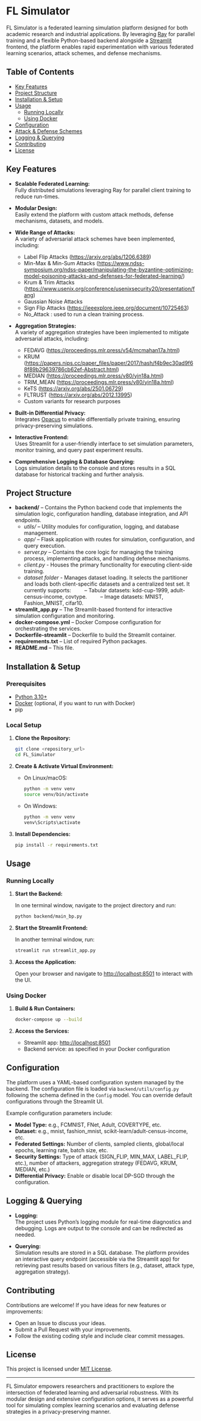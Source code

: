 # FL Simulator

FL Simulator is a federated learning simulation platform designed for both academic research and industrial applications. By leveraging [Ray](https://www.ray.io) for parallel training and a flexible Python-based backend alongside a [Streamlit](https://streamlit.io) frontend, the platform enables rapid experimentation with various federated learning scenarios, attack schemes, and defense mechanisms.

## Table of Contents

- [Key Features](#key-features)
- [Project Structure](#project-structure)
- [Installation & Setup](#installation--setup)
- [Usage](#usage)
  - [Running Locally](#running-locally)
  - [Using Docker](#using-docker)
- [Configuration](#configuration)
- [Attack & Defense Schemes](#attack--defense-schemes)
- [Logging & Querying](#logging--querying)
- [Contributing](#contributing)
- [License](#license)

## Key Features

- **Scalable Federated Learning:**  
  Fully distributed simulations leveraging Ray for parallel client training to reduce run-times.

- **Modular Design:**  
  Easily extend the platform with custom attack methods, defense mechanisms, datasets, and models.

- **Wide Range of Attacks:**  
  A variety of adversarial attack schemes have been implemented, including:
  - Label Flip Attacks (https://arxiv.org/abs/1206.6389)
  - Min-Max & Min-Sum Attacks (https://www.ndss-symposium.org/ndss-paper/manipulating-the-byzantine-optimizing-model-poisoning-attacks-and-defenses-for-federated-learning/)
  - Krum & Trim Attacks (https://www.usenix.org/conference/usenixsecurity20/presentation/fang)
  - Gaussian Noise Attacks
  - Sign Flip Attacks (https://ieeexplore.ieee.org/document/10725463)
  - No_Attack : used to run a clean training process.

- **Aggregation Strategies:**  
  A variety of aggregation strategies have been implemented to mitigate adversarial attacks, including:
  - FEDAVG (https://proceedings.mlr.press/v54/mcmahan17a.html)
  - KRUM (https://papers.nips.cc/paper_files/paper/2017/hash/f4b9ec30ad9f68f89b29639786cb62ef-Abstract.html)
  - MEDIAN (https://proceedings.mlr.press/v80/yin18a.html)
  - TRIM_MEAN (https://proceedings.mlr.press/v80/yin18a.html)
  - KeTS (https://arxiv.org/abs/2501.06729)
  - FLTRUST (https://arxiv.org/abs/2012.13995)
  - Custom variants for research purposes

- **Built-in Differential Privacy:**  
  Integrates [Opacus](https://opacus.ai/) to enable differentially private training, ensuring privacy-preserving simulations.

- **Interactive Frontend:**  
  Uses Streamlit for a user-friendly interface to set simulation parameters, monitor training, and query past experiment results.

- **Comprehensive Logging & Database Querying:**  
  Logs simulation details to the console and stores results in a SQL database for historical tracking and further analysis.

## Project Structure

- **backend/** – Contains the Python backend code that implements the simulation logic, configuration handling, database integration, and API endpoints.
  - *utils/* – Utility modules for configuration, logging, and database management.
  - *app/* – Flask application with routes for simulation, configuration, and query execution.
  - *server.py* – Contains the core logic for managing the training process, implementing attacks, and handling defense mechanisms.
  - *client.py* - Houses the primary functionality for executing client-side training.
  - *dataset folder* - Manages dataset loading. It selects the partitioner and loads both client-specific datasets and a centralized test set. It currently supports:   
  – Tabular datasets: kdd-cup-1999, adult-census-income, covtype.   
  – Image datasets: MNIST, Fashion_MNIST, cifar10.
- **streamlit_app.py** – The Streamlit-based frontend for interactive simulation configuration and monitoring.
- **docker-compose.yml** – Docker Compose configuration for orchestrating the services.
- **Dockerfile-streamlit** – Dockerfile to build the Streamlit container.
- **requirements.txt** – List of required Python packages.
- **README.md** – This file.

## Installation & Setup

### Prerequisites

- [Python 3.10+](https://www.python.org/downloads/)
- [Docker](https://docs.docker.com/get-docker/) (optional, if you want to run with Docker)
- pip

### Local Setup

1. **Clone the Repository:**

   ```sh
   git clone <repository_url>
   cd FL_Simulator
   ```

2. **Create & Activate Virtual Environment:**

   - On Linux/macOS:
     ```sh
     python -m venv venv
     source venv/bin/activate
     ```
   - On Windows:
     ```sh
     python -m venv venv
     venv\Scripts\activate
     ```

3. **Install Dependencies:**

   ```sh
   pip install -r requirements.txt
   ```

## Usage

### Running Locally

1. **Start the Backend:**

   In one terminal window, navigate to the project directory and run:

   ```sh
   python backend/main_bp.py
   ```

2. **Start the Streamlit Frontend:**

   In another terminal window, run:

   ```sh
   streamlit run streamlit_app.py
   ```

3. **Access the Application:**

   Open your browser and navigate to [http://localhost:8501](http://localhost:8501) to interact with the UI.

### Using Docker

1. **Build & Run Containers:**

   ```sh
   docker-compose up --build
   ```

2. **Access the Services:**
   - Streamlit app: [http://localhost:8501](http://localhost:8501)
   - Backend service: as specified in your Docker configuration

## Configuration

The platform uses a YAML-based configuration system managed by the backend. The configuration file is loaded via `backend/utils/config.py` following the schema defined in the `Config` model. You can override default configurations through the Streamlit UI.

Example configuration parameters include:

- **Model Type:** e.g., FCMNIST, FNet, Adult, COVERTYPE, etc.
- **Dataset:** e.g., mnist, fashion_mnist, scikit-learn/adult-census-income, etc.
- **Federated Settings:** Number of clients, sampled clients, global/local epochs, learning rate, batch size, etc.
- **Security Settings:** Type of attack (SIGN_FLIP, MIN_MAX, LABEL_FLIP, etc.), number of attackers, aggregation strategy (FEDAVG, KRUM, MEDIAN, etc.)
- **Differential Privacy:** Enable or disable local DP-SGD through the configuration.

## Logging & Querying

- **Logging:**  
  The project uses Python’s logging module for real-time diagnostics and debugging. Logs are output to the console and can be redirected as needed.

- **Querying:**  
  Simulation results are stored in a SQL database. The platform provides an interactive query endpoint (accessible via the Streamlit app) for retrieving past results based on various filters (e.g., dataset, attack type, aggregation strategy).

## Contributing

Contributions are welcome! If you have ideas for new features or improvements:
- Open an Issue to discuss your ideas.
- Submit a Pull Request with your improvements.
- Follow the existing coding style and include clear commit messages.

## License

This project is licensed under [MIT License](LICENSE).

---

FL Simulator empowers researchers and practitioners to explore the intersection of federated learning and adversarial robustness. With its modular design and extensive configuration options, it serves as a powerful tool for simulating complex learning scenarios and evaluating defense strategies in a privacy-preserving manner.
